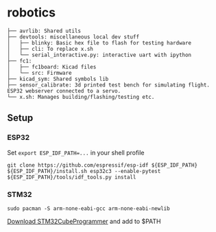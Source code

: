 # robotics

    ├── avrlib: Shared utils
    ├── devtools: miscellaneous local dev stuff
    │   ├── blinky: Basic hex file to flash for testing hardware
    │   ├── cli: To replace x.sh
    │   └── serial_interactive.py: interactive uart with ipython
    ├── fc1: 
    │   ├── fc1board: Kicad files
    │   └── src: Firmware
    ├── kicad_sym: Shared symbols lib
    ├── sensor_calibrate: 3d printed test bench for simulating flight. ESP32 webserver connected to a servo.
    └── x.sh: Manages building/flashing/testing etc.

## Setup

### ESP32

Set `export ESP_IDF_PATH=...` in your shell profile

```
git clone https://github.com/espressif/esp-idf ${ESP_IDF_PATH}
${ESP_IDF_PATH}/install.sh esp32c3 --enable-pytest
${ESP_IDF_PATH}/tools/idf_tools.py install
```

### STM32

```
sudo pacman -S arm-none-eabi-gcc arm-none-eabi-newlib
```

[Download STM32CubeProgrammer](https://www.st.com/en/development-tools/stm32cubeprog.html#get-software) and add to $PATH
